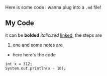 Here is some code i wanna plug into a `.md` file! 

## My Code
 it can be **bolded** _italicized_ [linked](https://google.com), the steps are 

1. one
and some notes are 

- here
here's the code 

```
int x = 312;
System.out.println(x - 10);
```
